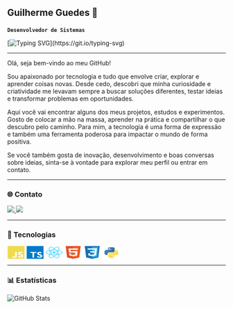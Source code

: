 ## <strong>Guilherme Guedes 👻</strong>

**`Desenvolvedor de Sistemas`**

[![Typing SVG](https://readme-typing-svg.demolab.com?font=Fira+Code&weight=500&duration=3000&pause=10&color=02D1F7&random=false&width=435&lines=Carregando....;Carregando....;;Ol%C3%A1%2C+sou+Guilherme+Guedes!)](https://git.io/typing-svg)

---

Olá, seja bem-vindo ao meu GitHub!

Sou apaixonado por tecnologia e tudo que envolve criar, explorar e aprender coisas novas. Desde cedo, descobri que minha curiosidade e criatividade me levavam sempre a buscar soluções diferentes, testar ideias e transformar problemas em oportunidades.

Aqui você vai encontrar alguns dos meus projetos, estudos e experimentos. Gosto de colocar a mão na massa, aprender na prática e compartilhar o que descubro pelo caminho. Para mim, a tecnologia é uma forma de expressão e também uma ferramenta poderosa para impactar o mundo de forma positiva.

Se você também gosta de inovação, desenvolvimento e boas conversas sobre ideias, sinta-se à vontade para explorar meu perfil ou entrar em contato.

---

### 🌐 Contato

<div>
  <a href="mailto:guiguedes0805@gmail.com">
    <img src="https://img.shields.io/badge/-Gmail-%23333?style=for-the-badge&logo=gmail&logoColor=white" target="_blank">
  </a>
  <a href="https://www.linkedin.com/in/guilherme-guedes-teixeira-620152324/" target="_blank">
    <img src="https://img.shields.io/badge/-LinkedIn-%230077B5?style=for-the-badge&logo=linkedin&logoColor=white">
  </a>
</div>

---

### 🧠 Tecnologias

<div style="display: inline_block">
  <img align="center" alt="Js" height="30" width="40" src="https://raw.githubusercontent.com/devicons/devicon/master/icons/javascript/javascript-plain.svg">
  <img align="center" alt="Ts" height="30" width="40" src="https://raw.githubusercontent.com/devicons/devicon/master/icons/typescript/typescript-plain.svg">
  <img align="center" alt="React" height="30" width="40" src="https://raw.githubusercontent.com/devicons/devicon/master/icons/react/react-original.svg">
  <img align="center" alt="HTML" height="30" width="40" src="https://raw.githubusercontent.com/devicons/devicon/master/icons/html5/html5-original.svg">
  <img align="center" alt="CSS" height="30" width="40" src="https://raw.githubusercontent.com/devicons/devicon/master/icons/css3/css3-original.svg">
  <img align="center" alt="Python" height="30" width="40" src="https://raw.githubusercontent.com/devicons/devicon/master/icons/python/python-original.svg">

</div>

---

### 📊 Estatísticas

<p>
  <img 
    align="left" 
    alt="GitHub Stats" 
    height="200" 
    src="https://github-readme-stats.vercel.app/api?username=GuiGuedes10&show_icons=true&theme=default&include_all_commits=true&locale=pt-br&bg_color=ff0074&title_color=000000&text_color=FFFFFF&icon_color=000000" 
  />
</p>
